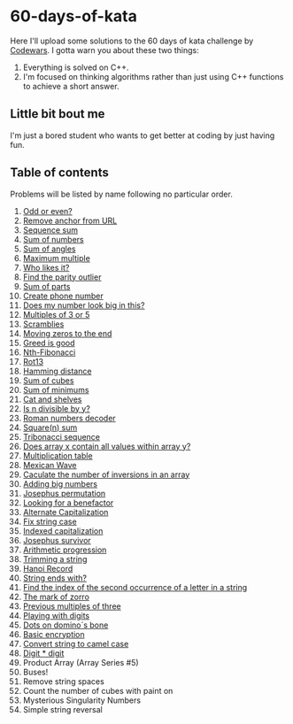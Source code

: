 # 60-days-of-kata
Here I'll upload some solutions to the 60 days of kata challenge by [Codewars](https://www.codewars.com/dashboard). I gotta warn you about these two things:
1. Everything is solved on C++.
2. I'm focused on thinking algorithms rather than just using C++ functions to achieve a short answer.

## Little bit bout me
I'm just a bored student who wants to get better at coding by just having fun.

## Table of contents
Problems will be listed by name following no particular order.
1. [Odd or even?](https://github.com/AugusGuarna/60-days-of-kata/blob/main/Solutions/odd-or-even.md)
2. [Remove anchor from URL](https://github.com/AugusGuarna/60-days-of-kata/blob/main/Solutions/remove-anchor-from-URL.md)
3. [Sequence sum](https://github.com/AugusGuarna/60-days-of-kata/blob/main/Solutions/sequence-sum.md)
4. [Sum of numbers](https://github.com/AugusGuarna/60-days-of-kata/blob/main/Solutions/sum-of-numbers.md)
5. [Sum of angles](https://github.com/AugusGuarna/60-days-of-kata/blob/main/Solutions/sum-of-angles.md)
6. [Maximum multiple](https://github.com/AugusGuarna/60-days-of-kata/blob/main/Solutions/maximum-multiple.md)
7. [Who likes it?](https://github.com/AugusGuarna/60-days-of-kata/blob/main/Solutions/who-likes-it.md)
8. [Find the parity outlier](https://github.com/AugusGuarna/60-days-of-kata/blob/main/Solutions/find-the-parity-outlier.md)
9. [Sum of parts](https://github.com/AugusGuarna/60-days-of-kata/blob/main/Solutions/sum-of-parts.md) 
10. [Create phone number](https://github.com/AugusGuarna/60-days-of-kata/blob/main/Solutions/create-phone-number.md)
11. [Does my number look big in this?](https://github.com/AugusGuarna/60-days-of-kata/blob/main/Solutions/does-my-number-look-big-on-this.md)
12. [Multiples of 3 or 5](https://github.com/AugusGuarna/60-days-of-kata/blob/main/Solutions/multiples-of-3-or-5.md) 
13. [Scramblies](https://github.com/AugusGuarna/60-days-of-kata/blob/main/Solutions/scramblies.md)
14. [Moving zeros to the end](https://github.com/AugusGuarna/60-days-of-kata/blob/main/Solutions/moving-zeros-to-the-end.md)
15. [Greed is good](https://github.com/AugusGuarna/60-days-of-kata/blob/main/Solutions/greed-is-good.md)
16. [Nth-Fibonacci](https://github.com/AugusGuarna/60-days-of-kata/blob/main/Solutions/nth-fibonacci.md)
17. [Rot13](https://github.com/AugusGuarna/60-days-of-kata/blob/main/Solutions/rot-13.md)
18. [Hamming distance](https://github.com/AugusGuarna/60-days-of-kata/blob/main/Solutions/hamming-distance.md)
19. [Sum of cubes](https://github.com/AugusGuarna/60-days-of-kata/blob/main/Solutions/sum-of-cubes.md)
20. [Sum of minimums](https://github.com/AugusGuarna/60-days-of-kata/blob/main/Solutions/sum-of-minimums.md)
21. [Cat and shelves](https://github.com/AugusGuarna/60-days-of-kata/blob/main/Solutions/cats-and-shelves.md)
22. [Is n divisible by y?](https://github.com/AugusGuarna/60-days-of-kata/blob/main/Solutions/is-n-divisible-by-x-and-y.md)
23. [Roman numbers decoder](https://github.com/AugusGuarna/60-days-of-kata/blob/main/Solutions/roman-numerals-decoder.md)
24. [Square(n) sum](https://github.com/AugusGuarna/60-days-of-kata/blob/main/Solutions/square-n-sum.md)
25. [Tribonacci sequence](https://github.com/AugusGuarna/60-days-of-kata/blob/main/Solutions/tribonacci.md)
26. [Does array x contain all values within array y?](https://github.com/AugusGuarna/60-days-of-kata/blob/main/Solutions/does-array-x-contain-all-values-within-array-y.md)
27. [Multiplication table](https://github.com/AugusGuarna/60-days-of-kata/blob/main/Solutions/multiplication-table.md)
28. [Mexican Wave](https://github.com/AugusGuarna/60-days-of-kata/blob/main/Solutions/mexican-wave.md)
29. [Caculate the number of inversions in an array](https://github.com/AugusGuarna/60-days-of-kata/blob/main/Solutions/calculate-the-number-of-inversions-in-an-array.md)
30. [Adding big numbers](https://github.com/AugusGuarna/60-days-of-kata/blob/main/Solutions/adding-big-numbers.md)
31. [Josephus permutation](https://github.com/AugusGuarna/60-days-of-kata/blob/main/Solutions/josephus-permutation.md)
32. [Looking for a benefactor](https://github.com/AugusGuarna/60-days-of-kata/blob/main/Solutions/looking-for-a-benefactor.md)
33. [Alternate Capitalization](https://github.com/AugusGuarna/60-days-of-kata/blob/main/Solutions/alternate-capitalization.md)
34. [Fix string case](https://github.com/AugusGuarna/60-days-of-kata/blob/main/Solutions/fix-string-case.md)
35. [Indexed capitalization](https://github.com/AugusGuarna/60-days-of-kata/blob/main/Solutions/indexed-capitalization.md)
36. [Josephus survivor](https://github.com/AugusGuarna/60-days-of-kata/blob/main/Solutions/josephus-survivor.md)
37. [Arithmetic progression](https://github.com/AugusGuarna/60-days-of-kata/blob/main/Solutions/arithmetic-progression.md)
38. [Trimming a string](https://github.com/AugusGuarna/60-days-of-kata/blob/main/Solutions/trimming-a-string.md)
39. [Hanoi Record](https://github.com/AugusGuarna/60-days-of-kata/blob/main/Solutions/hanoi-record.md)
40. [String ends with?](https://github.com/AugusGuarna/60-days-of-kata/blob/main/Solutions/string-ends-with.md)
41. [Find the index of the second occurrence of a letter in a string](https://github.com/AugusGuarna/60-days-of-kata/blob/main/Solutions/find-the-index-of-the-second-ocurrence-of-a-string.md)
42. [The mark of zorro](https://github.com/AugusGuarna/60-days-of-kata/blob/main/Solutions/the-mark-of-zorro.md)
43. [Previous multiples of three](https://github.com/AugusGuarna/60-days-of-kata/blob/main/Solutions/previous-multiples-of-three.md)
44. [Playing with digits](https://github.com/AugusGuarna/60-days-of-kata/blob/main/Solutions/playing-with-digits.md)
45. [Dots on domino´s bone](https://github.com/AugusGuarna/60-days-of-kata/blob/main/Solutions/dots-on-dominos-bone.md)
46. [Basic encryption](https://github.com/AugusGuarna/60-days-of-kata/blob/main/Solutions/basic-encryption.md)
47. [Convert string to camel case](https://github.com/AugusGuarna/60-days-of-kata/blob/main/Solutions/convert-string-to-camel-case.md)
48. [Digit * digit](https://github.com/AugusGuarna/60-days-of-kata/blob/main/Solutions/digit-digit.md)
49. Product Array (Array Series #5)
50. Buses!
51. Remove string spaces
52. Count the number of cubes with paint on
53. Mysterious Singularity Numbers
54. Simple string reversal
